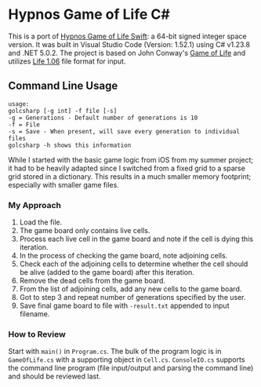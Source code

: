 # Hypnos Game of Life C#

This is a port of [Hypnos Game of Life Swift](https://github.com/gerrior/Hypnos-Game-of-Life-Swift): a 64-bit signed integer space version. It was built in Visual Studio Code (Version: 1.52.1) using C# v1.23.8 and .NET 5.0.2. The project is based on John Conway's [Game of Life](https://en.wikipedia.org/wiki/Conway%27s_Game_of_Life) and utilizes [Life 1.06](https://www.conwaylife.com/wiki/Life_1.06) file format for input. 

## Command Line Usage

```
usage:
golcsharp [-g int] -f file [-s]
-g = Generations - Default number of generations is 10
-f = File
-s = Save - When present, will save every generation to individual files
golcsharp -h shows this information
```
While I started with the basic game logic from iOS from my summer project; it had to be heavily adapted since I switched from a fixed grid to a sparse grid stored in a dictionary. This results in a much smaller memory footprint; especially with smaller game files.

### My Approach
1. Load the file.
1. The game board only contains live cells.
1. Process each live cell in the game board and note if the cell is dying this iteration. 
1. In the process of checking the game board, note adjoining cells.
1. Check each of the adjoining cells to determine whether the cell should be alive (added to the game board) after this iteration. 
1. Remove the dead cells from the game board.
1. From the list of adjoining cells, add any new cells to the game board.
1. Got to step 3 and repeat number of generations specified by the user.
1. Save final game board to file with ```-result.txt``` appended to input filename.

### How to Review
Start with ```main()``` in ```Program.cs```. The bulk of the program logic is in ```GameOfLife.cs``` with a supporting object in ```Cell.cs```. ```ConsoleIO.cs``` supports the command line program (file input/output and parsing the command line) and should be reviewed last.